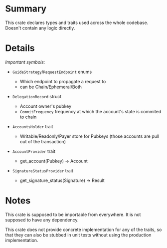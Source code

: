 
# Summary

This crate declares types and traits used across the whole codebase.
Doesn't contain any logic directly.

# Details

*Important symbols:*

- `GuideStrategy`/`RequestEndpoint` enums
  - Which endpoint to propagate a request to
  - can be Chain/Ephemeral/Both

- `DelegationRecord` struct
  - Account owner's pubkey
  - `CommitFrequency` frequency at which the account's state is commited to chain

- `AccountsHolder` trait
  - Writable/Readonly/Payer store for Pubkeys (those accounts are pull out of the transaction)

- `AccountProvider` trait
  - get_account(Pubkey) -> Account

- `SignatureStatusProvider` trait
  - get_signature_status(Signature) -> Result

# Notes

This crate is supposed to be importable from everywhere.
It is not supposed to have any dependency.

This crate does not provide concrete implementation for any of the traits,
so that they can also be stubbed in unit tests without using the production implementation.
